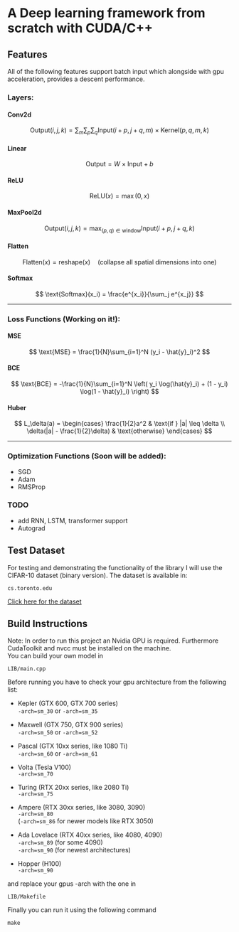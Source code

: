 # A Deep learning framework from scratch with CUDA/C++

## Features
All of the following features support batch input which alongside with gpu acceleration, provides a descent performance.
  ### Layers:


#### Conv2d

$$
\text{Output}(i,j,k) = \sum_m \sum_p \sum_q \text{Input}(i+p, j+q, m) \times \text{Kernel}(p, q, m, k)
$$




#### Linear

$$
\text{Output} = W \times \text{Input} + b
$$





#### ReLU

$$
\text{ReLU}(x) = \max(0, x)
$$


#### MaxPool2d

$$
\text{Output}(i,j,k) = \max_{(p,q) \in \text{window}} \text{Input}(i+p, j+q, k)
$$




#### Flatten

$$
\text{Flatten}(x) = \text{reshape}(x) \quad \text{(collapse all spatial dimensions into one)}
$$



#### Softmax

$$
\text{Softmax}(x_i) = \frac{e^{x_i}}{\sum_j e^{x_j}}
$$


---    
    
  ### Loss Functions (Working on it!):
  
#### MSE

$$
\text{MSE} = \frac{1}{N}\sum_{i=1}^N (y_i - \hat{y}_i)^2
$$

#### BCE

$$
\text{BCE} = -\frac{1}{N}\sum_{i=1}^N \left( y_i \log(\hat{y}_i) + (1 - y_i) \log(1 - \hat{y}_i) \right)
$$

#### Huber

$$
L_\delta(a) =
\begin{cases}
  \frac{1}{2}a^2 & \text{if } |a| \leq \delta \\
  \delta(|a| - \frac{1}{2}\delta) & \text{otherwise}
\end{cases}
$$

---

  ### Optimization Functions (Soon will be added):
  - SGD
  - Adam
  - RMSProp

  ### TODO
  - add RNN, LSTM, transformer support
  - Autograd

## Test Dataset
For testing and demonstrating the functionality of the library I will use the CIFAR-10 dataset (binary version). The dataset is available in:
```
cs.toronto.edu
```
<a href="https://www.cs.toronto.edu/~kriz/cifar.html" target="_blank">Click here for the dataset</a>
## Build Instructions
Note: In order to run this project an Nvidia GPU is required. Furthermore CudaToolkit and nvcc must be installed on the machine. <br>
You can build your own model in 
```
LIB/main.cpp
```
Before running you have to check your gpu architecture from the following list:

- Kepler (GTX 600, GTX 700 series)  
  `-arch=sm_30` or `-arch=sm_35`

- Maxwell (GTX 750, GTX 900 series)  
  `-arch=sm_50` or `-arch=sm_52`

- Pascal (GTX 10xx series, like 1080 Ti)  
  `-arch=sm_60` or `-arch=sm_61`

- Volta (Tesla V100)  
  `-arch=sm_70`

- Turing (RTX 20xx series, like 2080 Ti)  
  `-arch=sm_75`

- Ampere (RTX 30xx series, like 3080, 3090)  
  `-arch=sm_80`  
  (`-arch=sm_86` for newer models like RTX 3050)

- Ada Lovelace (RTX 40xx series, like 4080, 4090)  
  `-arch=sm_89` (for some 4090)  
  `-arch=sm_90` (for newest architectures)

- Hopper (H100)  
  `-arch=sm_90`
  
and replace your gpus -arch with the one in
```
LIB/Makefile
```

Finally you can run it using the following command
```
make
```



